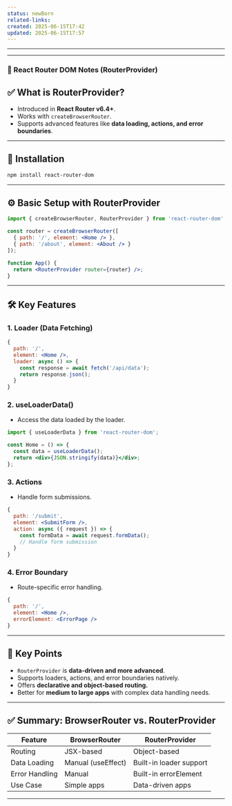 ```yaml
---
status: newBorn
related-links: 
created: 2025-06-15T17:42
updated: 2025-06-15T17:57
---
```

---



---

### 📘 React Router DOM Notes (RouterProvider)



## ✅ What is RouterProvider?

- Introduced in **React Router v6.4+**.
- Works with `createBrowserRouter`.
- Supports advanced features like **data loading, actions, and error boundaries**.

---

## 🚀 Installation

```bash
npm install react-router-dom
```

---

## ⚙️ Basic Setup with RouterProvider

```jsx
import { createBrowserRouter, RouterProvider } from 'react-router-dom';

const router = createBrowserRouter([
  { path: '/', element: <Home /> },
  { path: '/about', element: <About /> }
]);

function App() {
  return <RouterProvider router={router} />;
}
```

---

## 🛠️ Key Features

### 1. **Loader** (Data Fetching)

```jsx
{
  path: '/',
  element: <Home />,
  loader: async () => {
    const response = await fetch('/api/data');
    return response.json();
  }
}
```

### 2. **useLoaderData()**

- Access the data loaded by the loader.

```jsx
import { useLoaderData } from 'react-router-dom';

const Home = () => {
  const data = useLoaderData();
  return <div>{JSON.stringify(data)}</div>;
};
```

### 3. **Actions**

- Handle form submissions.

```jsx
{
  path: '/submit',
  element: <SubmitForm />,
  action: async ({ request }) => {
    const formData = await request.formData();
    // Handle form submission
  }
}
```

### 4. **Error Boundary**

- Route-specific error handling.

```jsx
{
  path: '/',
  element: <Home />,
  errorElement: <ErrorPage />
}
```

---

## 📌 Key Points

- `RouterProvider` is **data-driven and more advanced**.
- Supports loaders, actions, and error boundaries natively.
- Offers **declarative and object-based routing.**
- Better for **medium to large apps** with complex data handling needs.

---

## ✅ Summary: BrowserRouter vs. RouterProvider

|Feature|BrowserRouter|RouterProvider|
|---|---|---|
|Routing|JSX-based|Object-based|
|Data Loading|Manual (useEffect)|Built-in loader support|
|Error Handling|Manual|Built-in errorElement|
|Use Case|Simple apps|Data-driven apps|

---

